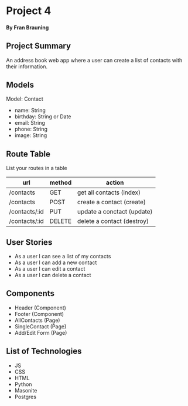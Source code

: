 # Project 4
#### By Fran Brauning

## Project Summary

An address book web app where a user can create a list of contacts with their information.

## Models

Model: Contact

- name: String
- birthday: String or Date
- email: String
- phone: String
- image: String

## Route Table

List your routes in a table

| url | method | action |
|-----|--------|--------|
| /contacts | GET | get all contacts (index) |
| /contacts | POST | create a contact (create)|
| /contacts/:id | PUT | update a conctact (update)|
| /contacts/:id | DELETE | delete a contact (destroy)|

## User Stories

- As a user I can see a list of my contacts
- As a user I can add a new contact
- As a user I can edit a contact
- As a user I can delete a contact

## Components

- Header (Component)
- Footer (Component)
- AllContacts (Page)
- SingleContact (Page)
- Add/Edit Form (Page)

## List of Technologies

- JS
- CSS
- HTML
- Python
- Masonite
- Postgres